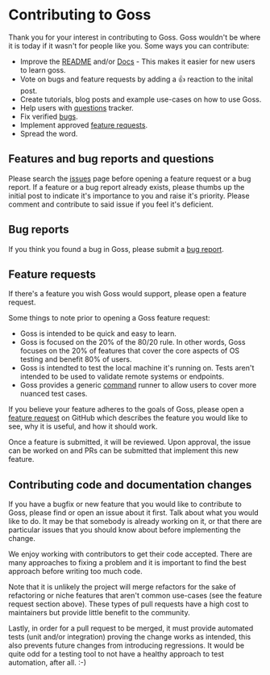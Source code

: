 Contributing to Goss
====================

Thank you for your interest in contributing to Goss. Goss wouldn't be where it is today if it wasn't for people like you. Some ways you can contribute:

* Improve the [README](https://github.com/aelsabbahy/goss/blob/master/README.md) and/or [Docs](https://github.com/aelsabbahy/goss/blob/master/docs/manual.md) - This makes it easier for new users to learn goss.
* Vote on bugs and feature requests by adding a :+1: reaction to the inital post.
* Create tutorials, blog posts and example use-cases on how to use Goss.
* Help users with [questions](https://github.com/aelsabbahy/goss/labels/question) tracker.
* Fix verified [bugs](https://github.com/aelsabbahy/goss/issues?q=is%3Aopen+is%3Aissue+label%3Aapproved+label%3Abug+sort%3Areactions-%2B1-desc).
* Implement approved [feature requests](https://github.com/aelsabbahy/goss/issues?q=is%3Aopen+is%3Aissue+label%3Aapproved+label%3Aenhancement+sort%3Areactions-%2B1-desc).
* Spread the word.


Features and bug reports and questions
--------------------------------------

Please search the [issues](https://github.com/aelsabbahy/goss/issues) page before opening a feature request or a bug report. If a feature or a bug report already exists, please thumbs up the initial post to indicate it's importance to you and raise it's priority. Please comment and contribute to said issue if you feel it's deficient.

Bug reports
-----------

If you think you found a bug in Goss, please submit a [bug report](https://github.com/aelsabbahy/goss/issues).

Feature requests
----------------

If there's a feature you wish Goss would support, please open a feature request.

Some things to note prior to opening a Goss feature request:
* Goss is intended to be quick and easy to learn.
* Goss is focused on the 20% of the 80/20 rule. In other words, Goss focuses on the 20% of features that cover the core aspects of OS testing and benefit 80% of users.
* Goss is intendted to test the local machine it's running on. Tests aren't intended to be used to validate remote systems or endpoints.
* Goss provides a generic [command](https://github.com/aelsabbahy/goss/blob/master/docs/manual.md#command) runner to allow users to cover more nuanced test cases.

If you believe your feature adheres to the goals of Goss, please open a [feature request](https://github.com/aelsabbahy/goss/issues) on GitHub which describes the feature you would like to see, why it is useful, and how it should work.

Once a feature is submitted, it will be reviewed. Upon approval, the issue can be worked on and PRs can be submitted that implement this new feature.


Contributing code and documentation changes
-------------------------------------------

If you have a bugfix or new feature that you would like to contribute to Goss, please find or open an issue about it first. Talk about what you would like to do. It may be that somebody is already working on it, or that there are particular issues that you should know about before implementing the change.

We enjoy working with contributors to get their code accepted. There are many approaches to fixing a problem and it is important to find the best approach before writing too much code.

Note that it is unlikely the project will merge refactors for the sake of refactoring or niche features that aren't common use-cases (see the feature request section above). These types of pull requests have a high cost to maintainers but provide little benefit to the community.

Lastly, in order for a pull request to be merged, it must provide automated tests (unit and/or integration) proving the change works as intended, this also prevents future changes from introducing regressions. It would be quite odd for a testing tool to not have a healthy approach to test automation, after all. :-)
